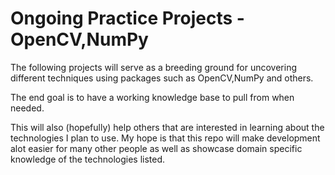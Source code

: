 
# Ongoing Practice Projects - OpenCV,NumPy

The following projects will serve as a breeding ground for uncovering different techniques using packages such as OpenCV,NumPy and others. 

The end goal is to have a working knowledge base to pull from when needed. 

This will also (hopefully) help others that are interested in learning about the technologies I plan to use. My hope is that this repo will make development alot easier for many other people as well as showcase domain specific knowledge of the technologies listed.
